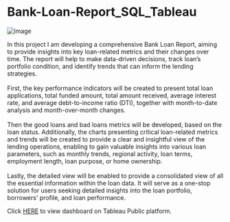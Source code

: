 # Bank-Loan-Report_SQL_Tableau
![image](https://github.com/monika-czulak/Bank-Loan-Report_SQL_Tableau/assets/109820128/fc44bb44-a422-49fa-bfa5-d628bae1a1d9)

In this project I am developing a comprehensive Bank Loan Report, aiming to provide insights into key loan-related metrics and their changes over time. The report will help to make data-driven decisions, track loan’s portfolio condition, and identify trends that can inform the lending strategies.  </br></br>
First, the key performance indicators will be created to present total loan applications, total funded amount, total amount received, average interest rate, and average debt-to-income ratio (DTI), together with month-to-date analysis and month-over-month changes.  </br></br>
Then the good loans and bad loans metrics will be developed, based on the loan status. Additionally, the charts presenting critical loan-related metrics and trends will be created to provide a clear and insightful view of the lending operations, enabling to gain valuable insights into various loan parameters, such as monthly trends, regional activity, loan terms, employment length, loan purpose, or home ownership.  </br></br>
Lastly, the detailed view will be enabled to provide a consolidated view of all the essential information within the loan data. It will serve as a one-stop solution for users seeking detailed insights into the loan portfolio, borrowers' profile, and loan performance.

Click [HERE](https://public.tableau.com/app/profile/monika.czulak/viz/BankLoanReport_17157842873190/SUMMARY) to view dashboard on Tableau Public platform.
